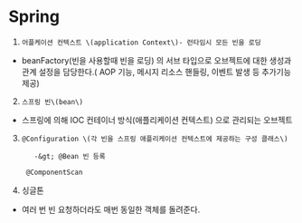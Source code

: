 # Spring

1.     어플케이션 컨텍스트 \(application Context\)- 런타임시 모든 빈을 로딩 

* beanFactory\(빈을 사용할때 빈을 로딩\) 의 서브 타입으로 오브젝트에 대한 생성과 관계 설정을 담당한다.\( AOP 기능, 메시지 리소스 핸들링, 이벤트 발생 등 추가기능 제공\)

2.     스프링 빈\(bean\)

*   스프링에 의해 IOC 컨테이너 방식\(애플리케이션 컨텍스트\) 으로 관리되는 오브젝트

3.     @Configuration \(각 빈을 스프링 애플리케이션 컨텍스트에 제공하는 구성 클래스\)

          -&gt; @Bean 빈 등록

        @ComponentScan

4. 싱글톤

* 여러 번 빈 요청하더라도 매번 동일한 객체를 돌려준다. 

